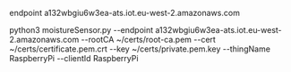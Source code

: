 endpoint
a132wbgiu6w3ea-ats.iot.eu-west-2.amazonaws.com





python3 moistureSensor.py --endpoint a132wbgiu6w3ea-ats.iot.eu-west-2.amazonaws.com --rootCA ~/certs/root-ca.pem --cert ~/certs/certificate.pem.crt --key ~/certs/private.pem.key --thingName RaspberryPi --clientId RaspberryPi